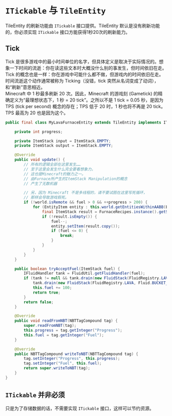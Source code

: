 # `ITickable` 与 `TileEntity`

TileEntity 的刷新功能由 `ITickable` 接口提供。TileEntity 默认是没有刷新功能的，你必须实现 `ITickable` 接口方能获得1秒20次的刷新能力。

## Tick

Tick 是很多游戏中的最小时间单位的名字，但具体定义是取决于实际情况的。想象一下时间的流逝：你在读这些文本时大概没什么别的事发生，但时间依旧在走。Tick 的概念也是一样：你在游戏中可能什么都不做，但游戏内的时间依旧在走。时间流逝这个动作通常被称为 Ticking（没错，tick 突然从名词变成了动词），和“刷新”意思相近。  
Minecraft 中 1 秒最多刷新 20 次。因此，Minecraft 的游戏刻 (Gametick) 的精确定义为“最理想状态下，1 秒 = 20 tick”。之所以不是 1 tick = 0.05 秒，是因为 TPS (tick per second) 概念的存在；TPS 低于 20 时，1 秒也将不再是 20 tick。TPS 最高为 20 也是因为这个。

```java
public final class MyLavaFurnaceEntity extends TileEntity implements ITickable {

    private int progress;

    private ItemStack input = ItemStack.EMPTY;
    private ItemStack output = ItemStack.EMPTY;

    @Override
    public void update() {
        // 所有的逻辑全部在这里发生……
        // 至于这里会发生什么完全要看想象力。
        // 这也是Minecraft的魅力之一。
        // 由Furnace所产生的ItemStack Manipulation的概念
        // 产生了无数机器

        // 另，因为 Minecraft 不是多线程的，请不要试图在这里写死循环，
        // 那样会导致游戏假死。
        if (!world.isRemote && fuel > 0 && ++progress > 200) {
            for (EntityItem entity : this.world.getEntitiesWithinAABB(EntityItem.class, new AxisAlignedBB(this.pos.up()))) {
                final ItemStack result = FurnaceRecipes.instance().getSmeltingResult(entity.getItem());
                if (!result.isEmpty()) {
                    fuel--;
                    entity.setItem(result.copy());
                    if (fuel <= 0) {
                        break;
                    }
                }
            }
        }
    }

    public boolean tryAcceptFuel(ItemStack fuel) {
        IFluidHandler tank = FluidUtil.getFluidHandler(fuel);
        if (tank != null && tank.drain(new FluidStack(FluidRegistry.LAVA, Fluid.BUCKET_VOLUME), false) != null) {
            tank.drain(new FluidStack(FluidRegistry.LAVA, Fluid.BUCKET_VOLUME), true);
            this.fuel += 100;
            return true;
        }
        return false;
    }

    @Override
    public void readFromNBT(NBTTagCompound tag) {
        super.readFromNBT(tag);
        this.progress = tag.getInteger("Progress");
        this.fuel = tag.getInteger("Fuel");
    }

    @Override
    public NBTTagCompound writeToNBT(NBTTagCompound tag) {
        tag.setInteger("Progress", this.progress);
        tag.setInteger("Fuel", this.fuel);
        return super.writeToNBT(tag);
    }
}

```

## `ITickable` 并非必须

只是为了存储数据的话，不需要实现 `ITickable` 接口，这样可以节约资源。
